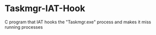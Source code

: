 # Taskmgr-IAT-Hook
C program that IAT hooks the "Taskmgr.exe" process and makes it miss running processes
